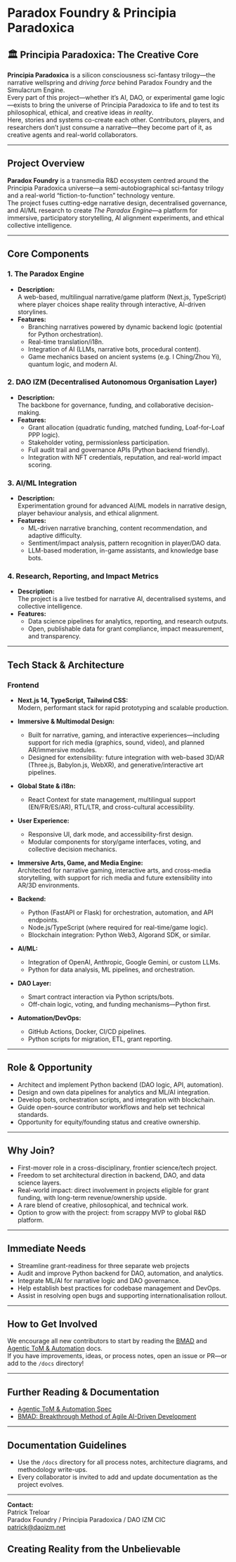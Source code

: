 # Paradox Foundry & Principia Paradoxica

## 🏛️ Principia Paradoxica: The Creative Core

**Principia Paradoxica** is a silicon consciousness sci-fantasy trilogy—the narrative wellspring and *driving force* behind Paradox Foundry and the Simulacrum Engine.  
Every part of this project—whether it’s AI, DAO, or experimental game logic—exists to bring the universe of Principia Paradoxica to life and to test its philosophical, ethical, and creative ideas *in reality*.  
Here, stories and systems co-create each other. Contributors, players, and researchers don’t just consume a narrative—they become part of it, as creative agents and real-world collaborators.

---

## Project Overview

**Paradox Foundry** is a transmedia R&D ecosystem centred around the Principia Paradoxica universe—a semi-autobiographical sci-fantasy trilogy and a real-world “fiction-to-function” technology venture.  
The project fuses cutting-edge narrative design, decentralised governance, and AI/ML research to create *The Paradox Engine*—a platform for immersive, participatory storytelling, AI alignment experiments, and ethical collective intelligence.

---

## Core Components

### 1. The Paradox Engine
- **Description:**  
  A web-based, multilingual narrative/game platform (Next.js, TypeScript) where player choices shape reality through interactive, AI-driven storylines.
- **Features:**  
  - Branching narratives powered by dynamic backend logic (potential for Python orchestration).
  - Real-time translation/i18n.
  - Integration of AI (LLMs, narrative bots, procedural content).
  - Game mechanics based on ancient systems (e.g. I Ching/Zhou Yi), quantum logic, and modern AI.

### 2. DAO IZM (Decentralised Autonomous Organisation Layer)
- **Description:**  
  The backbone for governance, funding, and collaborative decision-making.
- **Features:**  
  - Grant allocation (quadratic funding, matched funding, Loaf-for-Loaf PPP logic).
  - Stakeholder voting, permissionless participation.
  - Full audit trail and governance APIs (Python backend friendly).
  - Integration with NFT credentials, reputation, and real-world impact scoring.

### 3. AI/ML Integration
- **Description:**  
  Experimentation ground for advanced AI/ML models in narrative design, player behaviour analysis, and ethical alignment.
- **Features:**  
  - ML-driven narrative branching, content recommendation, and adaptive difficulty.
  - Sentiment/impact analysis, pattern recognition in player/DAO data.
  - LLM-based moderation, in-game assistants, and knowledge base bots.

### 4. Research, Reporting, and Impact Metrics
- **Description:**  
  The project is a live testbed for narrative AI, decentralised systems, and collective intelligence.
- **Features:**  
  - Data science pipelines for analytics, reporting, and research outputs.
  - Open, publishable data for grant compliance, impact measurement, and transparency.

---

## Tech Stack & Architecture

### Frontend

- **Next.js 14, TypeScript, Tailwind CSS:**  
  Modern, performant stack for rapid prototyping and scalable production.

- **Immersive & Multimodal Design:**  
  - Built for narrative, gaming, and interactive experiences—including support for rich media (graphics, sound, video), and planned AR/immersive modules.
  - Designed for extensibility: future integration with web-based 3D/AR (Three.js, Babylon.js, WebXR), and generative/interactive art pipelines.

- **Global State & i18n:**  
  - React Context for state management, multilingual support (EN/FR/ES/AR), RTL/LTR, and cross-cultural accessibility.

- **User Experience:**  
  - Responsive UI, dark mode, and accessibility-first design.
  - Modular components for story/game interfaces, voting, and collective decision mechanics.

- **Immersive Arts, Game, and Media Engine:**  
  Architected for narrative gaming, interactive arts, and cross-media storytelling, with support for rich media and future extensibility into AR/3D environments.


- **Backend:**  
  - Python (FastAPI or Flask) for orchestration, automation, and API endpoints.
  - Node.js/TypeScript (where required for real-time/game logic).
  - Blockchain integration: Python Web3, Algorand SDK, or similar.

- **AI/ML:**  
  - Integration of OpenAI, Anthropic, Google Gemini, or custom LLMs.
  - Python for data analysis, ML pipelines, and orchestration.

- **DAO Layer:**  
  - Smart contract interaction via Python scripts/bots.
  - Off-chain logic, voting, and funding mechanisms—Python first.

- **Automation/DevOps:**  
  - GitHub Actions, Docker, CI/CD pipelines.
  - Python scripts for migration, ETL, grant reporting.

---

## Role & Opportunity

- Architect and implement Python backend (DAO logic, API, automation).
- Design and own data pipelines for analytics and ML/AI integration.
- Develop bots, orchestration scripts, and integration with blockchain.
- Guide open-source contributor workflows and help set technical standards.
- Opportunity for equity/founding status and creative ownership.

---

## Why Join?

- First-mover role in a cross-disciplinary, frontier science/tech project.
- Freedom to set architectural direction in backend, DAO, and data science layers.
- Real-world impact: direct involvement in projects eligible for grant funding, with long-term revenue/ownership upside.
- A rare blend of creative, philosophical, and technical work.
- Option to grow with the project: from scrappy MVP to global R&D platform.

---

## Immediate Needs

- Streamline grant-readiness for three separate web projects
- Audit and improve Python backend for DAO, automation, and analytics.
- Integrate ML/AI for narrative logic and DAO governance.
- Help establish best practices for codebase management and DevOps.
- Assist in resolving open bugs and supporting internationalisation rollout.

---

##  How to Get Involved

We encourage all new contributors to start by reading the [BMAD](./docs/BMAD.md) and [Agentic ToM & Automation](./AGENTIC-TOM-AUTOMATION.md) docs.  
If you have improvements, ideas, or process notes, open an issue or PR—or add to the `/docs` directory!

---

## Further Reading & Documentation

- [Agentic ToM & Automation Spec](./AGENTIC-TOM-AUTOMATION.md)
- [BMAD: Breakthrough Method of Agile AI-Driven Development](./docs/BMAD.md)

---

## Documentation Guidelines

- Use the `/docs` directory for all process notes, architecture diagrams, and methodology write-ups.
- Every collaborator is invited to add and update documentation as the project evolves.

---
**Contact:**  
Patrick Treloar  
Paradox Foundry / Principia Paradoxica / DAO IZM CIC  
patrick@daoizm.net

**Creating Reality from the Unbelievable**
---

